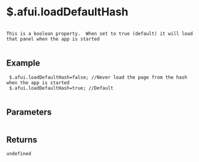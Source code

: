 # $.afui.loadDefaultHash

```

This is a boolean property.  When set to true (default) it will load that panel when the app is started
 
```

## Example

```
 $.afui.loadDefaultHash=false; //Never load the page from the hash when the app is started
 $.afui.loadDefaultHash=true; //Default
 
```


## Parameters

```

```

## Returns

```
undefined
```

